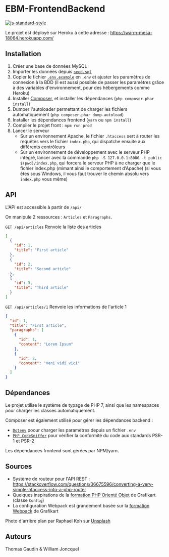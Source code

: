 EBM-FrontendBackend
===================

[![js-standard-style](https://img.shields.io/badge/code%20style-standard-brightgreen.svg)](http://standardjs.com)

Le projet est déployé sur Heroku à cette adresse : https://warm-mesa-18064.herokuapp.com/

## Installation 

1. Créer une base de données MySQL
2. Importer les données depuis [`seed.sql`](seed.sql)
3. Copier le fichier [`.env.example`](.env.example) en `.env` et ajuster les paramètres de connexion à la BDD
(il est aussi possible de passer les paramètres grâce à des variables d'environnement, pour des hébergements comme Heroku)
4. Installer [Composer](https://getcomposer.org/download/), et installer les dépendances (`php composer.phar install`)
5. Dumper l'autoloader permettant de charger les fichiers automatiquement (`php composer.phar dump-autoload`)
6. Installer les dépendances frontend (`yarn` ou `npm install`)
7. Compiler le projet front : `npm run prod`
8. Lancer le serveur
    - Sur un environnement Apache, le fichier `.htaccess` sert à router les requêtes vers le fichier `index.php`,
    qui dispatche ensuite aux différents contrôleurs 
    - Sur un environnement de développement avec le serveur PHP intégré, lancer avec la commande
    `php -S 127.0.0.1:8080 -t public $(pwd)/index.php`, qui forcera le serveur PHP à ne charger que le fichier index.php
    (mimant ainsi le comportement d'Apache) (si vous êtes sous Windows, il vous faut trouver le chemin absolu vers `index.php`
    vous même)

## API

L'API est accessible à partir de `/api/`

On manipule 2 ressources : `Articles` et `Paragraphs`.

`GET /api/articles` Renvoie la liste des articles
```json
[
  {
    "id": 1,
    "title": "First article"
  },
  {
    "id": 2,
    "title": "Second article"
  },
  {
    "id": 3,
    "title": "Third article"
  }
]
```

`GET /api/articles/1` Renvoie les informations de l'article 1
```json
{
  "id": 1,
  "title": "First article",
  "paragraphs": [
    {
      "id": 1,
      "content": "Lorem Ipsum"
    },
    {
      "id": 2,
      "content": "Veni vidi vici"
    }
  ]
}
```

## Dépendances

Le projet utilise le système de typage de PHP 7, ainsi que les namespaces pour charger les classes automatiquement.

Composer est également utilisé pour gérer les dépendances backend :
- [`Dotenv`][Dotenv] poour charger les paramètres depuis un fichier `.env`
- [`PHP_CodeSniffer`][phpcs] pour vérifier la conformité du code aux standards PSR-1 et PSR-2

Les dépendances frontend sont gérées par NPM/yarn.

## Sources

- Système de routeur pour l'API REST : https://stackoverflow.com/questions/36675596/converting-a-very-simple-htaccess-into-a-php-router
- Quelques inspirations de la [formation PHP Orienté Objet][Grafikart POO] de Grafikart (classe `Config`)
- La configuration Webpack est grandement basée sur la [formation Webpack][Grafikart Webpack] de Grafikart

Photo d'arrière plan par Raphael Koh sur [Unsplash](https://unsplash.com/photos/MzIiekUr6m8)

## Auteurs

Thomas Gaudin & William Joncquel 

[Dotenv]: https://packagist.org/packages/vlucas/phpdotenv
[phpcs]: https://packagist.org/packages/squizlabs/php_codesniffer
[Grafikart POO]: https://www.grafikart.fr/formations/programmation-objet-php
[Grafikart Webpack]: https://www.grafikart.fr/formations/webpack
